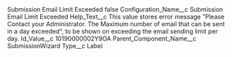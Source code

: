 <?xml version="1.0" encoding="UTF-8"?>
<CustomMetadata xmlns="http://soap.sforce.com/2006/04/metadata" xmlns:xsi="http://www.w3.org/2001/XMLSchema-instance" xmlns:xsd="http://www.w3.org/2001/XMLSchema">
    <label>Submission Email Limit Exceeded</label>
    <protected>false</protected>
    <values>
        <field>Configuration_Name__c</field>
        <value xsi:type="xsd:string">Submission Email Limit Exceeded</value>
    </values>
    <values>
        <field>Help_Text__c</field>
        <value xsi:type="xsd:string">This value stores error message &quot;Please Contact your Administrator. The Maximum number of email that can be sent in a day exceeded&quot;, to be shown on exceeding the email sending limit per day.</value>
    </values>
    <values>
        <field>Id_Value__c</field>
        <value xsi:type="xsd:string">10190000002Y9OA</value>
    </values>
    <values>
        <field>Parent_Component_Name__c</field>
        <value xsi:type="xsd:string">SubmissionWizard</value>
    </values>
    <values>
        <field>Type__c</field>
        <value xsi:type="xsd:string">Label</value>
    </values>
</CustomMetadata>
